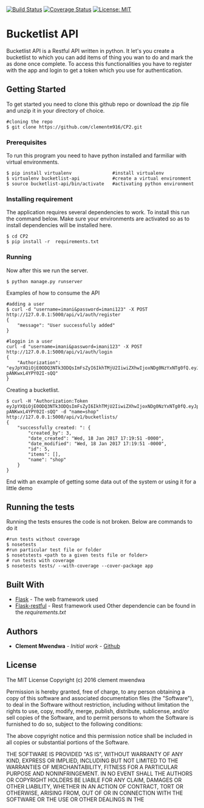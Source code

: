 [![Build Status](https://travis-ci.org/badges/badgerbadgerbadger.svg?branch=master)](https://travis-ci.org/badges/badgerbadgerbadger)
[![Coverage Status](https://coveralls.io/repos/github/clementm916/CP2/badge.svg?branch=develop)](https://coveralls.io/github/clementm916/CP2?branch=develop)
[![License: MIT](https://img.shields.io/badge/License-MIT-yellow.svg)](https://opensource.org/licenses/MIT)

# Bucketlist API

Bucketlist API is a Restful API written in python. It let's you create a bucketlist to which you can add items of thing you wan to do and mark the as done once complete. To access this functionalities you have to register with the app and login to get a token which you use for authentication. 

## Getting Started

To get started you need to clone this github repo or download the zip file and unzip it in your directory of choice.
```
#cloning the repo
$ git clone https://github.com/clementm916/CP2.git
```
### Prerequisites
To run this program you need to have python installed and farmiliar with virtual environments. 
```
$ pip install virtualenv               #install virtualenv
$ virtualenv bucketlist-api            #create a virtual environment    
$ source bucketlist-api/bin/activate   #activating python environment

```

### Installing requirement

The application requires several dependencies to work. To install this run the command below. Make sure your environments are activated so as to install dependencies will be installed here.

```
$ cd CP2
$ pip install -r  requirements.txt
```

### Running
Now after this we run the server.
```
$ python manage.py runserver
```

Examples of how to consume the API

```
#adding a user
$ curl -d "username=imani&password=imani123" -X POST  http://127.0.0.1:5000/api/v1/auth/register
{
    "message": "User successfully added"
}

#loggin in a user
curl -d "username=imani&password=imani123" -X POST  http://127.0.0.1:5000/api/v1/auth/login
{
    "Authorization": "eyJpYXQiOjE0ODQ3NTk3ODQsImFsZyI6IkhTMjU2IiwiZXhwIjoxNDg0NzYxNTg0fQ.eyJpZCI6M30.gFzqf3UhYc8C4ra1AbKsgDV5-pANKwxL4YPY02I-sQQ"
}

```

Creating a bucketlist.
```
$ curl -H "Authorization:Token eyJpYXQiOjE0ODQ3NTk3ODQsImFsZyI6IkhTMjU2IiwiZXhwIjoxNDg0NzYxNTg0fQ.eyJpZCI6M30.gFzqf3UhYc8C4ra1AbKsgDV5-pANKwxL4YPY02I-sQQ" -d "name=shop" http://127.0.0.1:5000/api/v1/bucketlists/
{
    "successfully created: ": {
        "created_by": 3,
        "date_created": "Wed, 18 Jan 2017 17:19:51 -0000",
        "date_modified": "Wed, 18 Jan 2017 17:19:51 -0000",
        "id": 5,
        "items": [],
        "name": "shop"
    }
}
```
End with an example of getting some data out of the system or using it for a little demo

## Running the tests

Running the tests ensures the code is not broken. Below are commands to do it
```
#run tests without coverage
$ nosetests
#run particular test file or folder
$ nosetstests <path to a given tests file or folder>
# run tests with coverage
$ nosetests tests/ --with-coverage --cover-package app
```







## Built With

* [Flask](http://www.flask.pocoo.org/) - The web framework used
* [Flask-restful](https://github.com/flask-restful/) - Rest framework used
Other dependencie can be found in the *requirements.txt*
## Authors

* **Clement Mwendwa** - *Initial work* - [Github](https://github.com/clementm916)



## License
The MIT License
Copyright (c) 2016 clement mwendwa

Permission is hereby granted, free of charge, to any person obtaining a copy
of this software and associated documentation files (the "Software"), to deal
in the Software without restriction, including without limitation the rights
to use, copy, modify, merge, publish, distribute, sublicense, and/or sell
copies of the Software, and to permit persons to whom the Software is
furnished to do so, subject to the following conditions:

The above copyright notice and this permission notice shall be included in all
copies or substantial portions of the Software.

THE SOFTWARE IS PROVIDED "AS IS", WITHOUT WARRANTY OF ANY KIND, EXPRESS OR
IMPLIED, INCLUDING BUT NOT LIMITED TO THE WARRANTIES OF MERCHANTABILITY,
FITNESS FOR A PARTICULAR PURPOSE AND NONINFRINGEMENT. IN NO EVENT SHALL THE
AUTHORS OR COPYRIGHT HOLDERS BE LIABLE FOR ANY CLAIM, DAMAGES OR OTHER
LIABILITY, WHETHER IN AN ACTION OF CONTRACT, TORT OR OTHERWISE, ARISING FROM,
OUT OF OR IN CONNECTION WITH THE SOFTWARE OR THE USE OR OTHER DEALINGS IN THE




